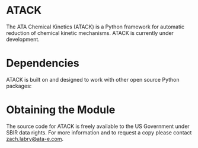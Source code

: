 # ATACK
The ATA Chemical Kinetics (ATACK) is a Python framework for automatic reduction of chemical kinetic mechanisms. ATACK is currently under development.

# Dependencies
ATACK is built on and designed to work with other open source Python packages:


# Obtaining the Module
The source code for ATACK is freely available to the US Government under SBIR data rights. For more information and to request a copy please contact zach.labry@ata-e.com.

